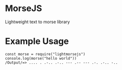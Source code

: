 # MorseJS
Lightweight text to morse library
# Example Usage

    const morse = require("lightmorsejs")
    console.log(morse("hello world")) 
    /Output/=> .... . .-.. .-.. --- .-- --- .-. .-.. -..
